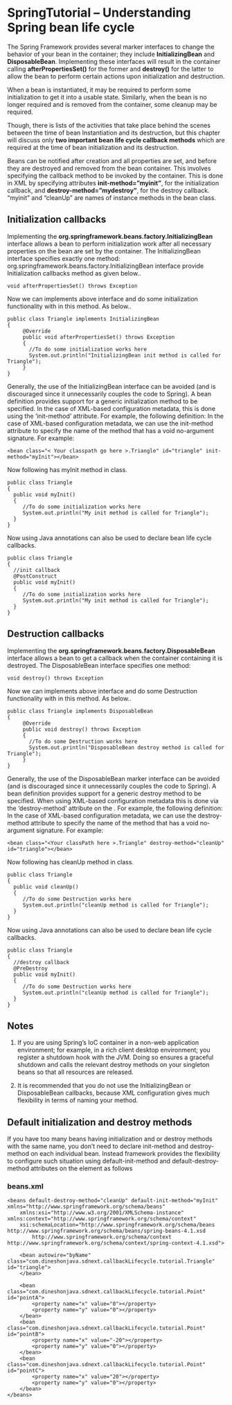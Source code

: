 # SpringTutorial – Understanding Spring bean life cycle
The Spring Framework provides several marker interfaces to change the behavior of your bean in the container; they include <b>InitializingBean</b> and <b>DisposableBean</b>. Implementing these interfaces will result in the container calling <b>afterPropertiesSet()</b> for the former and <b>destroy()</b> for the latter to allow the bean to perform certain actions upon initialization and destruction.

When a bean is instantiated, it may be required to perform some initialization to get it into a usable state. Similarly, when the bean is no longer required and is removed from the container, some cleanup may be required.

Though, there is lists of the activities that take place behind the scenes between the time of bean Instantiation and its destruction, but this chapter will discuss only <b>two important bean life cycle callback methods</b> which are required at the time of bean initialization and its destruction.

Beans can be notified after creation and all properties are set, and before they are destroyed and removed from the bean container. This involves specifying the callback method to be invoked by the container. This is done in XML by specifying attributes <b>init-method=”myinit”</b>, for the initialization callback, and <b>destroy-method=”mydestroy”</b>, for the destroy callback. “myinit” and “cleanUp” are names of instance methods in the bean class.

## Initialization callbacks
Implementing the <b>org.springframework.beans.factory.InitializingBean</b> interface allows a bean to perform initialization work after all necessary properties on the bean are set by the container. The InitializingBean interface specifies exactly one method:
org.springframework.beans.factory.InitializingBean interface  provide Initialization callbacks method as given below..

```
void afterPropertiesSet() throws Exception
```

Now we can implements above interface and do some initialization functionality with in this method. As below..

```
public class Triangle implements InitializingBean
{
     @Override
     public void afterPropertiesSet() throws Exception
     {
       //To do some initialization works here
       System.out.println("InitializingBean init method is called for Triangle");
     }
}
```


Generally, the use of the InitializingBean interface can be avoided (and is discouraged since it unnecessarily couples the code to Spring). A bean definition provides support for a generic initialization method to be specified. In the case of XML-based configuration metadata, this is done using the ‘init-method’ attribute. For example, the following definition:
In the case of XML-based configuration metadata, we can use the init-method attribute to specify the name of the method that has a void no-argument signature. For example:

```
<bean class="< Your classpath go here >.Triangle" id="triangle" init-method="myInit"></bean>
```

Now following has myInit method in class.

```
public class Triangle
{
  public void myInit()
  {
     //To do some initialization works here
     System.out.println("My init method is called for Triangle");
  }
}
```

Now using Java annotations can also be used to declare bean life cycle callbacks.

```
public class Triangle
{
  //init callback
  @PostConstruct
  public void myInit()
  {
     //To do some initialization works here
     System.out.println("My init method is called for Triangle");
  }
}
```

## Destruction callbacks
Implementing the <b>org.springframework.beans.factory.DisposableBean</b> interface allows a bean to get a callback when the container containing it is destroyed. The DisposableBean interface specifies one method:

```
void destroy() throws Exception
```

Now we can implements above interface and do some Destruction functionality with in this method. As below..

```
public class Triangle implements DisposableBean 
{
     @Override
     public void destroy() throws Exception
     {
       //To do some Destruction works here
       System.out.println("DisposableBean destroy method is called for Triangle");
     }
}
```

Generally, the use of the DisposableBean marker interface can be avoided (and is discouraged since it unnecessarily couples the code to Spring). A bean definition provides support for a generic destroy method to be specified. When using XML-based configuration metadata this is done via the ‘destroy-method’ attribute on the . For example, the following definition:
In the case of XML-based configuration metadata, we can use the destroy-method attribute to specify the name of the method that has a void no-argument signature. For example:

```
<bean class="<Your classPath here >.Triangle" destroy-method="cleanUp" id="triangle"></bean>
```

Now following has cleanUp method in class.

```
public class Triangle
{
  public void cleanUp()
  {
     //To do some Destruction works here
     System.out.println("cleanUp method is called for Triangle");
  }
}
```

Now using Java annotations can also be used to declare bean life cycle callbacks.


```
public class Triangle
{
  //destroy callback
  @PreDestroy
  public void myInit()
  {
     //To do some Destruction works here
     System.out.println("cleanUp method is called for Triangle");
  }
}
```



## Notes

1. If you are using Spring’s IoC container in a non-web application environment; for example, in a rich client desktop environment; you register a shutdown hook with the JVM. Doing so ensures a graceful shutdown and calls the relevant destroy methods on your singleton beans so that all resources are released.

2. It is recommended that you do not use the InitializingBean or DisposableBean callbacks, because XML configuration gives much flexibility in terms of naming your method.

## Default initialization and destroy methods

If you have too many beans having initialization and or destroy methods with the same name, you don’t need to declare init-method and destroy-method on each individual bean. Instead framework provides the flexibility to configure such situation using default-init-method and default-destroy-method attributes on the <beans> element as follows

### beans.xml

```
<beans default-destroy-method="cleanUp" default-init-method="myInit" xmlns="http://www.springframework.org/schema/beans"
	xmlns:xsi="http://www.w3.org/2001/XMLSchema-instance" xmlns:context="http://www.springframework.org/schema/context"
	xsi:schemaLocation="http://www.springframework.org/schema/beans http://www.springframework.org/schema/beans/spring-beans-4.1.xsd
		http://www.springframework.org/schema/context http://www.springframework.org/schema/context/spring-context-4.1.xsd">
  
	<bean autowire="byName" class="com.dineshonjava.sdnext.callbackLifecycle.tutorial.Triangle" id="triangle">
	</bean>
  
	<bean class="com.dineshonjava.sdnext.callbackLifecycle.tutorial.Point" id="pointA">
  		<property name="x" value="0"></property>
  		<property name="y" value="0"></property>
	</bean>
	<bean class="com.dineshonjava.sdnext.callbackLifecycle.tutorial.Point" id="pointB">
  		<property name="x" value="-20"></property>
  		<property name="y" value="0"></property>
	</bean>
	<bean class="com.dineshonjava.sdnext.callbackLifecycle.tutorial.Point" id="pointC">
  		<property name="x" value="20"></property>
  		<property name="y" value="0"></property>
	</bean>
</beans>
```
